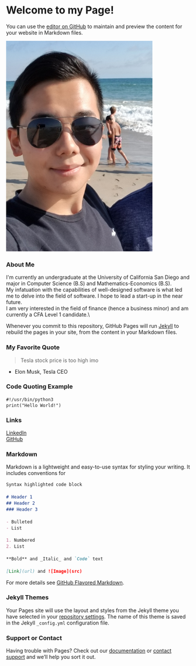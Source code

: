 # Welcome to my Page!

You can use the [editor on GitHub](https://github.com/Kevinlee612/Kevinlee612.github.io/edit/main/index.md) to maintain and preview the content for your website in Markdown files.

<img src="headshot.png" width="400" height="575">

### **About Me**
I'm currently an undergraduate at the University of California San Diego and major in Computer Science (B.S) and Mathematics-Economics (B.S).\
My infatuation with the capabilities of well-designed software is what led me to delve into the field of software. I hope to lead a start-up in the near future.\
I am very interested in the field of finance (hence a business minor) and am currently a CFA Level 1 candidate.\

Whenever you commit to this repository, GitHub Pages will run [Jekyll](https://jekyllrb.com/) to rebuild the pages in your site, from the content in your Markdown files.

### My Favorite Quote
> Tesla stock price is too high imo
- Elon Musk, Tesla CEO

### Code Quoting Example
```
#!/usr/bin/python3
print("Hello World!")
```
### Links
[LinkedIn](https://www.linkedin.com/in/suk-chan-kevin-lee/)\
[GitHub](https://github.com/Kevinlee612)
### Markdown
Markdown is a lightweight and easy-to-use syntax for styling your writing. It includes conventions for

```markdown
Syntax highlighted code block

# Header 1
## Header 2
### Header 3

- Bulleted
- List

1. Numbered
2. List

**Bold** and _Italic_ and `Code` text

[Link](url) and ![Image](src)
```

For more details see [GitHub Flavored Markdown](https://guides.github.com/features/mastering-markdown/).

### Jekyll Themes

Your Pages site will use the layout and styles from the Jekyll theme you have selected in your [repository settings](https://github.com/Kevinlee612/Kevinlee612.github.io/settings). The name of this theme is saved in the Jekyll `_config.yml` configuration file.

### Support or Contact

Having trouble with Pages? Check out our [documentation](https://docs.github.com/categories/github-pages-basics/) or [contact support](https://github.com/contact) and we’ll help you sort it out.

